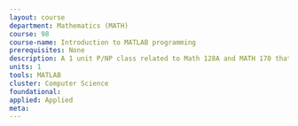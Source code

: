 ```yaml
---
layout: course 
department: Mathematics (MATH)
course: 98
course-name: Introduction to MATLAB programming
prerequisites: None
description: A 1 unit P/NP class related to Math 128A and MATH 170 that covers basic programming in MATLAB. No prior programming experience is needed. See schedule for topics. Students from MATH 170 are encouraged to enroll in class.
units: 1
tools: MATLAB
cluster: Computer Science
foundational: 
applied: Applied
meta: 
---
```

